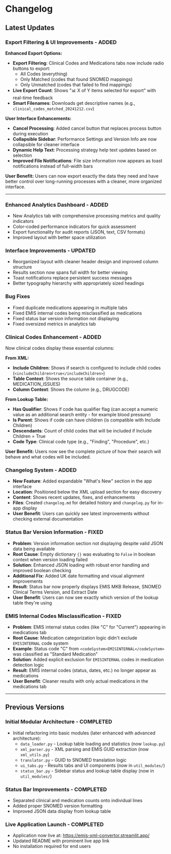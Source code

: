 # Changelog

## Latest Updates

### Export Filtering & UI Improvements - ADDED

**Enhanced Export Options:**
- **Export Filtering**: Clinical Codes and Medications tabs now include radio buttons to export:
  - All Codes (everything)
  - Only Matched (codes that found SNOMED mappings)
  - Only Unmatched (codes that failed to find mappings)
- **Live Export Count**: Shows "📊 X of Y items selected for export" with real-time feedback
- **Smart Filenames**: Downloads get descriptive names (e.g., `clinical_codes_matched_20241212.csv`)

**User Interface Enhancements:**
- **Cancel Processing**: Added cancel button that replaces process button during execution
- **Collapsible Sidebar**: Performance Settings and Version Info are now collapsible for cleaner interface
- **Dynamic Help Text**: Processing strategy help text updates based on selection
- **Improved File Notifications**: File size information now appears as toast notifications instead of full-width bars

**User Benefit:** Users can now export exactly the data they need and have better control over long-running processes with a cleaner, more organized interface.

---

### Enhanced Analytics Dashboard - ADDED
- New Analytics tab with comprehensive processing metrics and quality indicators
- Color-coded performance indicators for quick assessment
- Export functionality for audit reports (JSON, text, CSV formats)
- Improved layout with better space utilization

### Interface Improvements - UPDATED
- Reorganized layout with cleaner header design and improved column structure
- Results section now spans full width for better viewing
- Toast notifications replace persistent success messages
- Better typography hierarchy with appropriately sized headings

### Bug Fixes
- Fixed duplicate medications appearing in multiple tabs
- Fixed EMIS internal codes being misclassified as medications
- Fixed status bar version information not displaying
- Fixed oversized metrics in analytics tab

### Clinical Codes Enhancement - ADDED

Now clinical codes display these essential columns:

**From XML:**

- **Include Children**: Shows if search is configured to include child codes (`<includeChildren>true</includeChildren>`)
- **Table Context**: Shows the source table container (e.g., MEDICATION_ISSUES)
- **Column Context**: Shows the column (e.g., DRUGCODE)

**From Lookup Table:**

- **Has Qualifier**: Shows if code has qualifier flag (can accept a numeric value as an additional search entity - for example blood pressure)
- **Is Parent**: Shows if code can have children (is compatible with Include Children)
- **Descendants**: Count of child codes that will be included if Include Children = True
- **Code Type**: Clinical code type (e.g., "Finding", "Procedure", etc.)

**User Benefit:**
Users now see the complete picture of how their search will behave and what codes will be included.

### Changelog System - ADDED

- **New Feature**: Added expandable "What's New" section in the app interface
- **Location**: Positioned below the XML upload section for easy discovery
- **Content**: Shows recent updates, fixes, and enhancements
- **Files**: Created `changelog.md` for detailed history and `changelog.py` for in-app display
- **User Benefit**: Users can quickly see latest improvements without checking external documentation

### Status Bar Version Information - FIXED

- **Problem**: Version information section not displaying despite valid JSON data being available
- **Root Cause**: Empty dictionary `{}` was evaluating to `False` in boolean context when version loading failed
- **Solution**: Enhanced JSON loading with robust error handling and improved boolean checking
- **Additional Fix**: Added UK date formatting and visual alignment improvements
- **Result**: Status bar now properly displays EMIS MKB Release, SNOMED Clinical Terms Version, and Extract Date
- **User Benefit**: Users can now see exactly which version of the lookup table they're using

### EMIS Internal Codes Misclassification - FIXED

- **Problem**: EMIS internal status codes (like "C" for "Current") appearing in medications tab
- **Root Cause**: Medication categorization logic didn't exclude `EMISINTERNAL` code system
- **Example**: Status code "C" from `<codeSystem>EMISINTERNAL</codeSystem>` was classified as "Standard Medication"
- **Solution**: Added explicit exclusion for `EMISINTERNAL` codes in medication detection logic
- **Result**: EMIS internal codes (status, dates, etc.) no longer appear as medications
- **User Benefit**: Cleaner results with only actual medications in the medications tab

---

## Previous Versions

### Initial Modular Architecture - COMPLETED

- Initial refactoring into basic modules (later enhanced with advanced architecture):
  - `data_loader.py` - Lookup table loading and statistics (now `lookup.py`)
  - `xml_parser.py` - XML parsing and EMIS GUID extraction (now `xml_utils.py`)
  - `translator.py` - GUID to SNOMED translation logic
  - `ui_tabs.py` - Results tabs and UI components (now in `util_modules/`)
  - `status_bar.py` - Sidebar status and lookup table display (now in `util_modules/`)

### Status Bar Improvements - COMPLETED

- Separated clinical and medication counts onto individual lines
- Added proper SNOMED version formatting
- Improved JSON data display from lookup table

### Live Application Launch - COMPLETED

- Application now live at: https://emis-xml-convertor.streamlit.app/
- Updated README with prominent live app link
- No installation required for end users